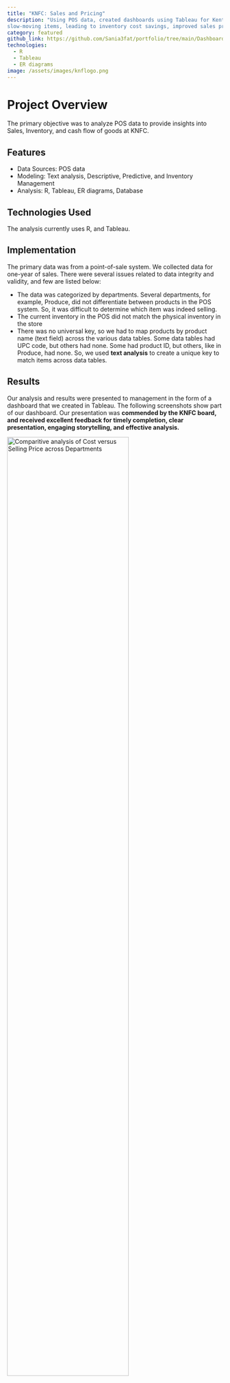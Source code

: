 ```yaml
---
title: "KNFC: Sales and Pricing"
description: "Using POS data, created dashboards using Tableau for Kent Natural Food Cooperative (KNFC) that provided insights on top sellers and
slow-moving items, leading to inventory cost savings, improved sales predictions, and strategic enhancements. Inventory turn-overs were optimized, reducing holding and shortage costs, and achieved a profit of $16,279.88 in Packaged Goods through improved predictive algorithms for sales demand and inventory management."
category: featured
github_link: https://github.com/Sania3fat/portfolio/tree/main/Dashboard
technologies:
  - R
  - Tableau
  - ER diagrams
image: /assets/images/knflogo.png
---
```


# Project Overview
The primary objective was to analyze POS data to provide insights into Sales, Inventory, and cash flow of goods at KNFC.

## Features
- Data Sources: POS data
- Modeling: Text analysis, Descriptive, Predictive, and Inventory Management
- Analysis: R,  Tableau, ER diagrams, Database

## Technologies Used
The analysis currently uses R, and Tableau.

## Implementation
The primary data was from a point-of-sale system. We collected data for one-year of sales. There were several issues related to data integrity and validity, and few are listed below:

- The data was categorized by departments. Several departments, for example, Produce, did not differentiate between products in the POS system. So, it was difficult to determine which item was indeed selling.
- The current inventory in the POS did not match the physical inventory in the store
- There was no universal key, so we had to map products by product name (text field) across the various data tables. Some data tables had UPC code, but others had none. Some had product ID, but others, like in Produce, had none. So, we used **text analysis** to create a unique key to match items across data tables. 

## Results

Our analysis and results were presented to management in the form of a dashboard that we created in Tableau. The following screenshots show part of our dashboard. Our presentation was **commended by the KNFC board, and received excellent feedback for timely completion, clear presentation, engaging
storytelling, and effective analysis.**

<img src="https://github.com/user-attachments/assets/322789b3-ae8b-4273-96ef-d55f59fc97a3" alt="Comparitive analysis of Cost versus Selling Price across Departments" style="width:75%; height:auto;">

<img src="https://github.com/user-attachments/assets/829a59fc-b2f6-4b8e-a832-1a9eec3f67a8" alt="Inventory Optimization" style="width:75%; height:auto;">

<img src="https://github.com/user-attachments/assets/58d6ded4-c9fb-4f24-94f1-a64eb0e6b4b3" alt="Inventory Optimization cont." style="width:75%; height:auto;">



## Future Improvements

We are currently in the process of implementing some of our recommendations at KNFC.


